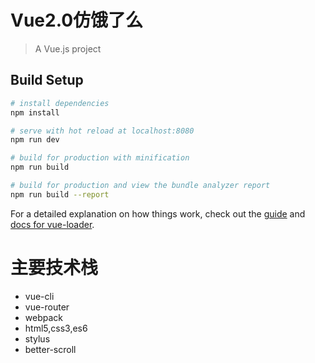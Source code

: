 # Vue2.0仿饿了么

> A Vue.js project

## Build Setup

``` bash
# install dependencies
npm install

# serve with hot reload at localhost:8080
npm run dev

# build for production with minification
npm run build

# build for production and view the bundle analyzer report
npm run build --report
```

For a detailed explanation on how things work, check out the [guide](http://vuejs-templates.github.io/webpack/) and [docs for vue-loader](http://vuejs.github.io/vue-loader).

# 主要技术栈
  + vue-cli
  + vue-router
  + webpack
  + html5,css3,es6
  + stylus
  + better-scroll

